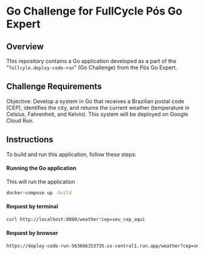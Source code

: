 # Go Challenge for FullCycle Pós Go Expert

## Overview

This repository contains a Go application developed as a part of the "`fullcyle.deploy-code-run`" (Go Challenge) from the Pós Go Expert.

## Challenge Requirements

Objective: Develop a system in Go that receives a Brazilian postal code (CEP), identifies the city, and returns the current weather (temperature in Celsius, Fahrenheit, and Kelvin). This system will be deployed on Google Cloud Run.

## Instructions

To build and run this application, follow these steps:

#### Running the Go application
This will run the application
```bash
docker-compose up -build
```

#### Request by terminal
```bash
curl http://localhost:8080/weather?cep=seu_cep_aqui
```

#### Request by browser
```bash
https://deploy-code-run-563666353735.us-central1.run.app/weather?cep=seu_cep_aqui
```
